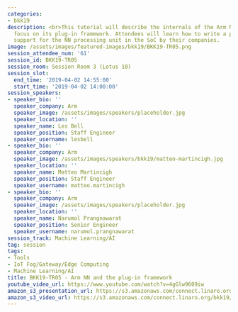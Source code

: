 ```yaml
---
categories:
- bkk19
description: <br>This tutorial will describe the internals of the Arm NN SDK and will
  focus on its plug-in framework. Attendees will learn how to write a plug-in to add
  support for the NN processing unit in the SoC by their companies.
image: /assets/images/featured-images/bkk19/BKK19-TR05.png
session_attendee_num: '61'
session_id: BKK19-TR05
session_room: Session Room 3 (Lotus 10)
session_slot:
  end_time: '2019-04-02 14:55:00'
  start_time: '2019-04-02 14:00:00'
session_speakers:
- speaker_bio: ''
  speaker_company: Arm
  speaker_image: /assets/images/speakers/placeholder.jpg
  speaker_location: ''
  speaker_name: Les Bell
  speaker_position: Staff Engineer
  speaker_username: lesbell
- speaker_bio: ''
  speaker_company: Arm
  speaker_image: /assets/images/speakers/bkk19/matteo-martincigh.jpg
  speaker_location: ''
  speaker_name: Matteo Martincigh
  speaker_position: Staff Engineer
  speaker_username: matteo.martincigh
- speaker_bio: ''
  speaker_company: Arm
  speaker_image: /assets/images/speakers/placeholder.jpg
  speaker_location: ''
  speaker_name: Narumol Prangnawarat
  speaker_position: Senior Engineer
  speaker_username: narumol.prangnawarat
session_track: Machine Learning/AI
tag: session
tags:
- Tools
- IoT Fog/Gateway/Edge Computing
- Machine Learning/AI
title: BKK19-TR05 - Arm NN and the plug-in framework
youtube_video_url: https://www.youtube.com/watch?v=4gGlw9609iw
amazon_s3_presentation_url: https://s3.amazonaws.com/connect.linaro.org/bkk19/presentations/bkk19-tr05.pdf
amazon_s3_video_url: https://s3.amazonaws.com/connect.linaro.org/bkk19/videos/bkk19-tr05.mp4
---
```

